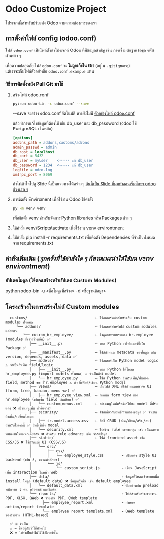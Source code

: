    # Odoo Customize Project
   โปรเจกต์นี้สำหรับปรับแต่ง Odoo ตามความต้องการของเรา

   ## การตั้งค่าไฟล์ config (odoo.conf)
   ไฟล์ `odoo.conf` เป็นไฟล์ตั้งค่าโปรเจกต์ Odoo ที่มีข้อมูลสำคัญ เช่น การเชื่อมต่อฐานข้อมูล รหัสผ่านต่าง ๆ

   เพื่อความปลอดภัย ไฟล์ `odoo.conf` จะ **ไม่ถูกเก็บใน Git** (อยู่ใน `.gitignore`)  
   แต่เราจะเก็บไฟล์ตัวอย่างชื่อ `odoo.conf.example` แทน

   ### วิธีการติดตั้งหลัง Pull Git มาใช้
   1. สร้างไฟล์ odoo.conf 

      ```bash
      python odoo-bin -c odoo.conf --save
      ```
      
      --save จะสร้าง odoo.conf อัตโนมัติ หากยังไม่มี [ตัวอย่างไฟล์ odoo.conf](odoo.conf.example)

      แล้วทำการแก้ไขข้อมูลที่ต้องใช้ เช่น db_user และ db_password (odoo ใช้ PostgreSQL เป็นหลัก)

      ```ini
      [options]
      addons_path = addons,customs/addons
      admin_passwd = admin
      db_host = localhost
      db_port = 5432
      db_user = myUser    <----- แก้ db_user
      db_password = 1234  <----- แก้ db_user
      logfile = odoo.log
      xmlrpc_port = 8069
      ```
      ถ้าไม่เข้าใจไปดู Slide นี้เป็นแนวทางได้คร่าว ๆ [อันนี้เป็น Slide ที่ผมทำตอนเริ่มศึกษา odoo ช่วงแรก ๆ](https://www.canva.com/design/DAGmvvM3Wvw/CSePN35W6QotP6aFMvcRjg/edit?utm_content=DAGmvvM3Wvw&utm_campaign=designshare&utm_medium=link2&utm_source=sharebutton)
      
   2. การติดตั้ง Enviroment เพื่อใช้งาน Odoo ใช้คำสั่ง

      ```bash
      py -m venv venv
      ```
      เพื่อติดตั้ง venv สำหรับจัดการ Python libraries หรือ Packages ต่าง ๆ
      
   3. ใช้คำสั่ง venv\Scripts\activate เพื่อใช้งาน venv environtment

   4. ใช้คำสั่ง pip install -r requirements.txt เพื่อติดตัง Dependencies ที่จำเป็นทั้งหมดจาก requirements.txt

   ## คำสั่งเพิ่มเติม (***ทุกครั้งที่ใช้คำสั่งใด ๆ ก็ตามแนะนำให้ใช้บน venv environtment***)
   ### อัปเดตโมดูล (ใช้ตอนสร้างหรืออัปเดต Custom Modules)
   python odoo-bin -u <ชื่อโมดูลที่สร้าง> -d <ชื่อฐานข้อมูล>

   ## โครงสร้างในการสร้างไฟล์ Custom modules
      customs/                               ← โฟลเดอร์หลักสำหรับเก็บ custom modules ทั้งหมด 
         └── addons/                         ← โฟลเดอร์สำหรับใส่ custom modules แต่ละตัว
            └── custom_hr_employee/          ← โมดูลสำหรับปรับแต่ง hr.employee (modules ที่เราสร้างเพิ่ม) ✅
               ├── __init__.py               ← บอก Python ว่าโฟลเดอร์นี้เป็น Package ✅
               ├── __manifest__.py           ← ไฟล์กำหนด metadata ของโมดูล เช่น version, depends, assets, data ✅
               ├── models/                   ← โฟลเดอร์เก็บ Python model logic ⚠️ จำเป็นถ้าเพิ่ม field/logic
               │   ├── __init__.py           ← บอก Python ให้โหลด hr_employee.py (import models ทั้งหมด) ⚠️ จำเป็นถ้ามี model
               │   └── hr_employee.py        ← ไฟล์ Python สำหรับเพิ่ม/สืบทอด field, method ของ hr.employee ⚠️ ถ้าเพิ่มฟิลด์/เขียน Python model
               ├── views/                    ← เก็บไฟล์ XML ที่ใช้กำหนดหน้าจอ UI (form, tree, kanban, menu ฯลฯ) ✅
               │   ├── hr_employee_view.xml  ← กำหนด form view ของ hr.employee (เช่นเพิ่ม field เงินเดือน) ✅ 
               │   └── custom_menus.xml      ← สร้างเมนูใหม่หรือลิงก์ไปยัง model ที่ปรับแต่ง ❌ สร้างเมนูเพิ่ม ถ้าต้องการ
               ├── security/                 ← ไฟล์เกี่ยวกับสิทธิ์การเข้าถึงข้อมูล ✅ จำเป็นถ้าเพิ่ม/เปลี่ยนโมเดล
               │   ├── ir.model.access.csv   ← สิทธิ์ CRUD (อ่าน/เขียน/สร้าง/ลบ) สำหรับโมเดลนี้ ✅ สิทธิ์เข้าถึง model
               │   └── security.xml          ← ใช้สร้าง rule เฉพาะกลุ่ม เช่น เห็นเฉพาะพนักงานในแผนกเดียวกัน ❌ สำหรับ rule advance เช่น จำกัดข้อมูล
               ├── static/                   ← ไฟล์ frontend asset เช่น CSS/JS ❌ ใช้ปรับแต่ง UI (CSS/JS)
               │   └── src/
               │       ├── css/
               │       │   └── employee_style.css        ← ปรับแต่ง style UI backend (เช่น สี, ขนาดตัวอักษร)
               │       └── js/
               │           └── custom_script.js          ← เขียน JavaScript เพิ่ม interaction ในหน้า web
               ├── data/                                 ← ข้อมูลที่โหลดเข้าระบบเมื่อ install โมดูล (default data) ❌ ข้อมูลเริ่มต้น เช่น default employee
               │   └── default_data.xml                  ← ตัวอย่างเช่น preload พนักงาน 1 คน หรือค่าสถานะเริ่มต้น
               └── reports/                              ← ไฟล์สำหรับสร้างรายงาน PDF, XLSX, QWeb ❌ รายงาน PDF, QWeb template
                     ├── employee_report.xml             ← กำหนด action/report template
                     └── employee_report_template.xml    ← QWeb template ของรายงาน (HTML-based)
      
      ✅ = จำเป็น
      ⚠️ = ขึ้นอยู่กับว่าใช้ทำอะไร
      ❌ = ไม่จำเป็นถ้าไม่ได้ใช้ฟีเจอร์นั้น
